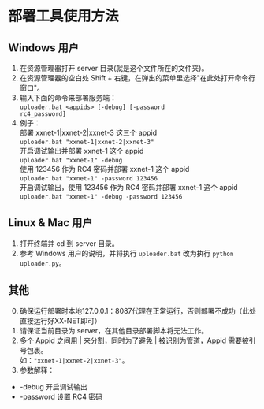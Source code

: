 # 部署工具使用方法
## Windows 用户
1. 在资源管理器打开 server 目录(就是这个文件所在的文件夹)。
2. 在资源管理器的空白处 Shift + 右键，在弹出的菜单里选择"在此处打开命令行窗口"。
3. 输入下面的命令来部署服务端：  
   <code>uploader.bat \<appids\> [-debug] [-password rc4_password]</code> 
4. 例子：  
   部署 xxnet-1|xxnet-2|xxnet-3 这三个 appid  
   <code>uploader.bat "xxnet-1|xxnet-2|xxnet-3"</code>  
   开启调试输出并部署 xxnet-1 这个 appid  
   <code>uploader.bat "xxnet-1" -debug</code>  
   使用 123456 作为 RC4 密码并部署 xxnet-1 这个 appid  
   <code>uploader.bat "xxnet-1" -password 123456</code>  
   开启调试输出，使用 123456 作为 RC4 密码并部署 xxnet-1 这个 appid  
   <code>uploader.bat "xxnet-1" -debug -password 123456</code>

## Linux & Mac 用户
1. 打开终端并 cd 到 server 目录。
2. 参考 Windows 用户的说明，并将执行 <code>uploader.bat</code> 改为执行 <code>python uploader.py</code>。

## 其他
0. 确保运行部署时本地127.0.0.1：8087代理在正常运行，否则部署不成功（此处直接运行好XX-NET即可）
1. 请保证当前目录为 server，在其他目录部署脚本将无法工作。
2. 多个 Appid 之间用 | 来分割，同时为了避免 | 被识别为管道，Appid 需要被引号包裹。  
   如：<code>"xxnet-1|xxnet-2|xxnet-3"</code>。
3. 参数解释：
  * -debug 开启调试输出
  * -password 设置 RC4 密码
